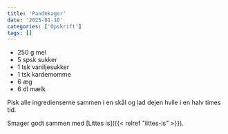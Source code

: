 ```yaml
---
title: 'Pandekager'
date: '2025-01-10'
categories: ['Opskrift']
tags: []
---
```


* 250 g mel
* 5 spsk sukker
* 1 tsk vaniljesukker
* 1 tsk kardemomme
* 6 æg
* 6 dl mælk

Pisk alle ingredienserne sammen i en skål og lad dejen hvile i en halv times tid.

Smager godt sammen med [Littes is]({{< relref "littes-is" >}}).
